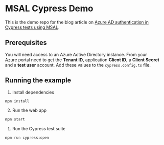 # MSAL Cypress Demo

This is the demo repo for the blog article on [Azure AD authentication in Cypress tests using MSAL](https://blog.mechanicalrock.io/2022/08/08/azure-ad-authentication-cypress.html).

## Prerequisites

You will need access to an Azure Active Directory instance. From your Azure portal need to get the **Tenant ID**, application **Client ID**, a **Client Secret** and a **test user** account. Add these values to the `cypress.config.ts` file.

## Running the example

1. Install dependencies

```bash
npm install
```

2. Run the web app

```bash
npm start
```

1. Run the Cypress test suite

```bash
npm run cypress:open
```
